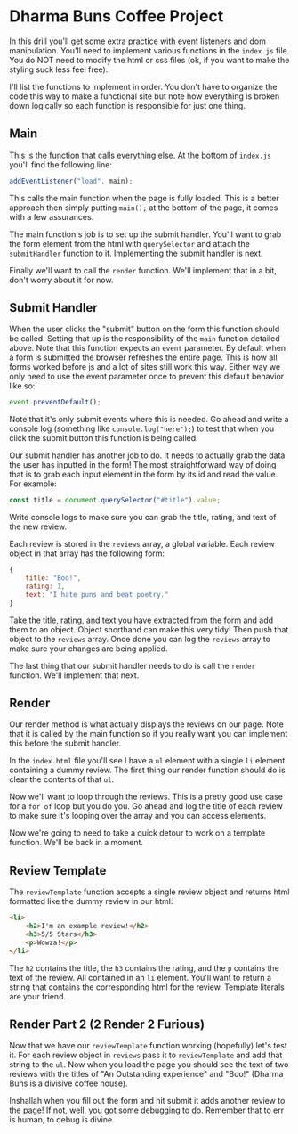 # Dharma Buns Coffee Project
In this drill you'll get some extra practice with event listeners and dom manipulation. You'll need to implement various functions in the `index.js` file. You do NOT need to modify the html or css files (ok, if you want to make the styling suck less feel free).

I'll list the functions to implement in order. You don't have to organize the code this way to make a functional site but note how everything is broken down logically so each function is responsible for just one thing.

## Main
This is the function that calls everything else. At the bottom of `index.js` you'll find the following line:
```js
addEventListener("load", main);
```
This calls the main function when the page is fully loaded. This is a better approach then simply putting `main();` at the bottom of the page, it comes with a few assurances.

The main function's job is to set up the submit handler. You'll want to grab the form element from the html with `querySelector` and attach the `submitHandler` function to it. Implementing the submit handler is next.

Finally we'll want to call the `render` function. We'll implement that in a bit, don't worry about it for now.

## Submit Handler
When the user clicks the "submit" button on the form this function should be called. Setting that up is the responsibility of the `main` function detailed above. Note that this function expects an `event` parameter. By default when a form is submitted the browser refreshes the entire page. This is how all forms worked before js and a lot of sites still work this way. Either way we only need to use the event parameter once to prevent this default behavior like so:

```js
event.preventDefault();
```

Note that it's only submit events where this is needed. Go ahead and write a console log (something like `console.log("here");`) to test that when you click the submit button this function is being called.

Our submit handler has another job to do. It needs to actually grab the data the user has inputted in the form! The most straightforward way of doing that is to grab each input element in the form by its id and read the value. For example:

```js
const title = document.querySelector("#title").value;
```

Write console logs to make sure you can grab the title, rating, and text of the new review.

Each review is stored in the `reviews` array, a global variable. Each review object in that array has the following form:

```js
{
    title: "Boo!",
    rating: 1,
    text: "I hate puns and beat poetry."
}
```

Take the title, rating, and text you have extracted from the form and add them to an object. Object shorthand can make this very tidy! Then push that object to the `reviews` array. Once done you can log the `reviews` array to make sure your changes are being applied.

The last thing that our submit handler needs to do is call the `render` function. We'll implement that next.

## Render
Our render method is what actually displays the reviews on our page. Note that it is called by the main function so if you really want you can implement this before the submit handler.

In the `index.html` file you'll see I have a `ul` element with a single `li` element containing a dummy review. The first thing our render function should do is clear the contents of that `ul`.

Now we'll want to loop through the reviews. This is a pretty good use case for a `for of` loop but you do you. Go ahead and log the title of each review to make sure it's looping over the array and you can access elements.

Now we're going to need to take a quick detour to work on a template function. We'll be back in a moment.

## Review Template
The `reviewTemplate` function accepts a single review object and returns html formatted like the dummy review in our html:

```html
<li>
    <h2>I'm an example review!</h2>
    <h3>5/5 Stars</h3>
    <p>Wowza!</p>
</li>
```

The `h2` contains the title, the `h3` contains the rating, and the `p` contains the text of the review. All contained in an `li` element. You'll want to return a string that contains the corresponding html for the review. Template literals are your friend.

## Render Part 2 (2 Render 2 Furious)
Now that we have our `reviewTemplate` function working (hopefully) let's test it. For each review object in `reviews` pass it to `reviewTemplate` and add that string to the `ul`. Now when you load the page you should see the text of two reviews with the titles of "An Outstanding experience" and "Boo!" (Dharma Buns is a divisive coffee house).

Inshallah when you fill out the form and hit submit it adds another review to the page! If not, well, you got some debugging to do. Remember that to err is human, to debug is divine.